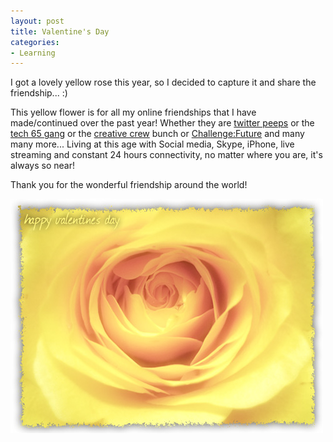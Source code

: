 ```yaml
---
layout: post
title: Valentine's Day
categories:
- Learning
---
```



I got a lovely yellow rose this year, so I decided to capture it and share the friendship... :)

This yellow flower is for all my online friendships that I have made/continued over the past year! Whether they are [ twitter peeps](http://twitter.com/sweska/following) or the [tech 65 gang](http://www.tech65.org/) or the [creative crew](http://www.creativecrew.org.sg/) bunch or [Challenge:Future](http://www.challengefuture.org/) and many many more... Living at this age with Social media, Skype, iPhone, live streaming and constant 24 hours connectivity, no matter where you are, it's always so near!

Thank you for the wonderful friendship around the world!

![](/img/yellow-rose.jpg)
